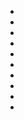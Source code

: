 - [](4D.cpp)
- [](5C.cpp)
- [](6B.cpp)
- [](6C.cpp)
- [](7B.cpp)
- [](8B.cpp)
- [](344A.cpp)
- [](467A.cpp)
- [](486A.cpp)
- [](1030A.cpp)

